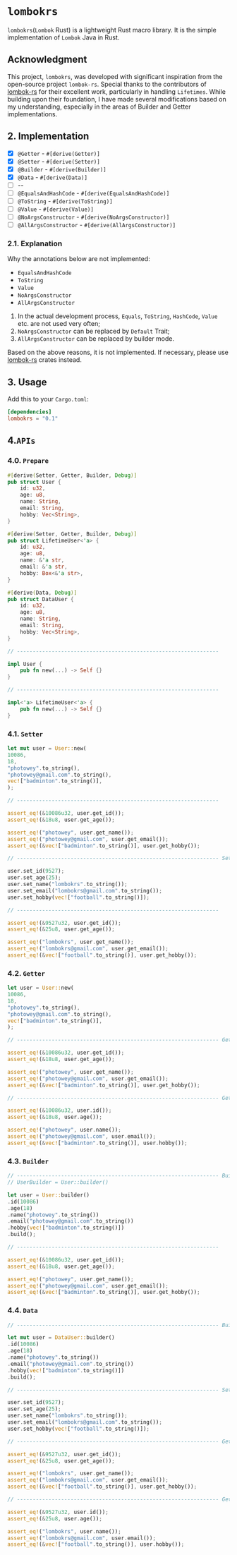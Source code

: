 # `lombokrs`

`lombokrs`(`Lombok` Rust) is a lightweight Rust macro library. It is the simple implementation of `Lombok` Java in Rust.

## Acknowledgment

This project, `lombokrs`, was developed with significant inspiration from the open-source project `lombok-rs`. Special
thanks to the contributors of [lombok-rs](https://github.com/sokomishalov/lombok-rs) for their excellent work,
particularly in handling `Lifetimes`. While
building upon their foundation, I have made several modifications based on my understanding, especially in the areas of
Builder and Getter implementations.

## 2. Implementation

- [x] `@Getter` - `#[derive(Getter)]`
- [x] `@Setter` - `#[derive(Setter)]`
- [x] `@Builder` - `#[derive(Builder)]`
- [x] `@Data` - `#[derive(Data)]`
- [ ] --
- [ ] `@EqualsAndHashCode` - `#[derive(EqualsAndHashCode)]`
- [ ] `@ToString` - `#[derive(ToString)]`
- [ ] `@Value` - `#[derive(Value)]`
- [ ] `@NoArgsConstructor` - `#[derive(NoArgsConstructor)]`
- [ ] `@AllArgsConstructor` - `#[derive(AllArgsConstructor)]`

### 2.1. Explanation

Why the annotations below are not implemented:

- `EqualsAndHashCode`
- `ToString`
- `Value`
- `NoArgsConstructor`
- `AllArgsConstructor`

1. In the actual development process, `Equals`, `ToString`, `HashCode`, `Value` etc. are not used very often;
2. `NoArgsConstructor` can be replaced by `Default` Trait;
3. `AllArgsConstructor` can be replaced by builder mode.

Based on the above reasons, it is not implemented. If necessary, please
use  [lombok-rs](https://github.com/sokomishalov/lombok-rs) crates instead.

## 3. Usage

Add this to your `Cargo.toml`:

```toml
[dependencies]
lombokrs = "0.1"
```

## 4.`APIs`

### 4.0. `Prepare`

```rust
#[derive(Setter, Getter, Builder, Debug)]
pub struct User {
    id: u32,
    age: u8,
    name: String,
    email: String,
    hobby: Vec<String>,
}

#[derive(Setter, Getter, Builder, Debug)]
pub struct LifetimeUser<'a> {
    id: u32,
    age: u8,
    name: &'a str,
    email: &'a str,
    hobby: Box<&'a str>,
}

#[derive(Data, Debug)]
pub struct DataUser {
    id: u32,
    age: u8,
    name: String,
    email: String,
    hobby: Vec<String>,
}

// ----------------------------------------------------------------

impl User {
    pub fn new(...) -> Self {}
}

// ----------------------------------------------------------------

impl<'a> LifetimeUser<'a> {
    pub fn new(...) -> Self {}
}
```

### 4.1. `Setter`

```rust
let mut user = User::new(
10086,
18,
"photowey".to_string(),
"photowey@gmail.com".to_string(),
vec!["badminton".to_string()],
);

// ----------------------------------------------------------------

assert_eq!(&10086u32, user.get_id());
assert_eq!(&18u8, user.get_age());

assert_eq!("photowey", user.get_name());
assert_eq!("photowey@gmail.com", user.get_email());
assert_eq!(&vec!["badminton".to_string()], user.get_hobby());

// ---------------------------------------------------------------- Setter

user.set_id(9527);
user.set_age(25);
user.set_name("lombokrs".to_string());
user.set_email("lombokrs@gmail.com".to_string());
user.set_hobby(vec!["football".to_string()]);

// ----------------------------------------------------------------

assert_eq!(&9527u32, user.get_id());
assert_eq!(&25u8, user.get_age());

assert_eq!("lombokrs", user.get_name());
assert_eq!("lombokrs@gmail.com", user.get_email());
assert_eq!(&vec!["football".to_string()], user.get_hobby());
```

### 4.2. `Getter`

```rust
let user = User::new(
10086,
18,
"photowey".to_string(),
"photowey@gmail.com".to_string(),
vec!["badminton".to_string()],
);

// ---------------------------------------------------------------- Getter | get_x()

assert_eq!(&10086u32, user.get_id());
assert_eq!(&18u8, user.get_age());

assert_eq!("photowey", user.get_name());
assert_eq!("photowey@gmail.com", user.get_email());
assert_eq!(&vec!["badminton".to_string()], user.get_hobby());

// ---------------------------------------------------------------- Getter/fluent | x()

assert_eq!(&10086u32, user.id());
assert_eq!(&18u8, user.age());

assert_eq!("photowey", user.name());
assert_eq!("photowey@gmail.com", user.email());
assert_eq!(&vec!["badminton".to_string()], user.hobby());
```

### 4.3. `Builder`

```rust
// ---------------------------------------------------------------- Builder
// UserBuilder = User::builder()

let user = User::builder()
.id(10086)
.age(18)
.name("photowey".to_string())
.email("photowey@gmail.com".to_string())
.hobby(vec!["badminton".to_string()])
.build();

// ----------------------------------------------------------------

assert_eq!(&10086u32, user.get_id());
assert_eq!(&18u8, user.get_age());

assert_eq!("photowey", user.get_name());
assert_eq!("photowey@gmail.com", user.get_email());
assert_eq!(&vec!["badminton".to_string()], user.get_hobby());
```

### 4.4. `Data`

```rust
// ---------------------------------------------------------------- Builder

let mut user = DataUser::builder()
.id(10086)
.age(18)
.name("photowey".to_string())
.email("photowey@gmail.com".to_string())
.hobby(vec!["badminton".to_string()])
.build();

// ---------------------------------------------------------------- Setter

user.set_id(9527);
user.set_age(25);
user.set_name("lombokrs".to_string());
user.set_email("lombokrs@gmail.com".to_string());
user.set_hobby(vec!["football".to_string()]);

// ---------------------------------------------------------------- Getter | get_x()

assert_eq!(&9527u32, user.get_id());
assert_eq!(&25u8, user.get_age());

assert_eq!("lombokrs", user.get_name());
assert_eq!("lombokrs@gmail.com", user.get_email());
assert_eq!(&vec!["football".to_string()], user.get_hobby());

// ---------------------------------------------------------------- Getter/fluent | x()

assert_eq!(&9527u32, user.id());
assert_eq!(&25u8, user.age());

assert_eq!("lombokrs", user.name());
assert_eq!("lombokrs@gmail.com", user.email());
assert_eq!(&vec!["football".to_string()], user.hobby());
```

